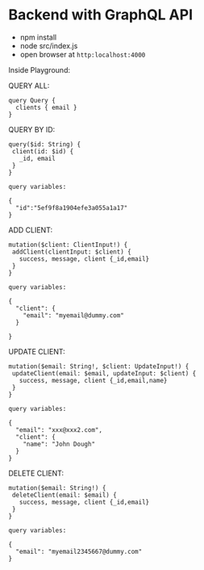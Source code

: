 # Backend with GraphQL API

- npm install
- node src/index.js
- open browser at `http:localhost:4000`

Inside Playground:

QUERY ALL:
```
query Query {
  clients { email }
}
```

QUERY BY ID:
```
query($id: String) {
 client(id: $id) {
   _id, email
 }
}

query variables:

{
  "id":"5ef9f8a1904efe3a055a1a17"
}
```

ADD CLIENT:
```
mutation($client: ClientInput!) {
 addClient(clientInput: $client) {
   success, message, client {_id,email}
 }
}

query variables:

{
  "client": {
  	"email": "myemail@dummy.com"
  }
  
}

```

UPDATE CLIENT:
```
mutation($email: String!, $client: UpdateInput!) {
 updateClient(email: $email, updateInput: $client) {
   success, message, client {_id,email,name}
 }
}

query variables:

{
  "email": "xxx@xxx2.com",
  "client": {
  	"name": "John Dough"
  }
}

```


DELETE CLIENT:
```
mutation($email: String!) {
 deleteClient(email: $email) {
   success, message, client {_id,email}
 }
}

query variables:

{
  "email": "myemail2345667@dummy.com"
}

```











